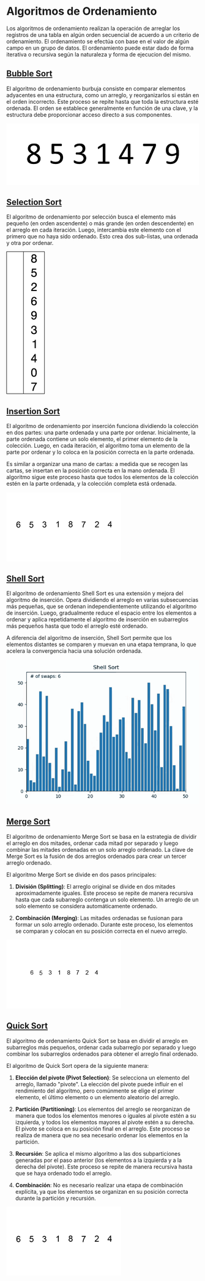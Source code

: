 # Algoritmos de Ordenamiento

Los algoritmos de ordenamiento realizan la operación de arreglar los registros de una tabla en algún orden secuencial de acuerdo a un criterio de ordenamiento. El ordenamiento se efectúa con base en el valor de algún campo en un grupo de datos. El ordenamiento puede estar dado de forma iterativa o recursiva según la naturaleza y forma de ejecucion del mismo.

## [Bubble Sort](bubble-sort.ts)

El algoritmo de ordenamiento burbuja consiste en comparar elementos adyacentes en una estructura, como un arreglo, y reorganizarlos si están en el orden incorrecto. Este proceso se repite hasta que toda la estructura esté ordenada. El orden se establece generalmente en función de una clave, y la estructura debe proporcionar acceso directo a sus componentes.

![](/images/bubble-sort.gif)

## [Selection Sort](selection-sort.ts)

El algoritmo de ordenamiento por selección busca el elemento más pequeño (en orden ascendente) o más grande (en orden descendente) en el arreglo en cada iteración. Luego, intercambia este elemento con el primero que no haya sido ordenado. Esto crea dos sub-listas, una ordenada y otra por ordenar.

![](/images/selection-sort.gif)

## [Insertion Sort](insertion-sort.ts)

El algoritmo de ordenamiento por inserción funciona dividiendo la colección en dos partes: una parte ordenada y una parte por ordenar. Inicialmente, la parte ordenada contiene un solo elemento, el primer elemento de la colección. Luego, en cada iteración, el algoritmo toma un elemento de la parte por ordenar y lo coloca en la posición correcta en la parte ordenada.

Es similar a organizar una mano de cartas: a medida que se recogen las cartas, se insertan en la posición correcta en la mano ordenada. El algoritmo sigue este proceso hasta que todos los elementos de la colección estén en la parte ordenada, y la colección completa está ordenada.

![](/images/insertion-sort.gif)

## [Shell Sort](merge-sort.ts)

El algoritmo de ordenamiento Shell Sort es una extensión y mejora del algoritmo de inserción. Opera dividiendo el arreglo en varias subsecuencias más pequeñas, que se ordenan independientemente utilizando el algoritmo de inserción. Luego, gradualmente reduce el espacio entre los elementos a ordenar y aplica repetidamente el algoritmo de inserción en subarreglos más pequeños hasta que todo el arreglo esté ordenado.

A diferencia del algoritmo de inserción, Shell Sort permite que los elementos distantes se comparen y muevan en una etapa temprana, lo que acelera la convergencia hacia una solución ordenada.

![](/images/shell-sort.gif)

## [Merge Sort](merge-sort.ts)

El algoritmo de ordenamiento Merge Sort se basa en la estrategia de dividir el arreglo en dos mitades, ordenar cada mitad por separado y luego combinar las mitades ordenadas en un solo arreglo ordenado. La clave de Merge Sort es la fusión de dos arreglos ordenados para crear un tercer arreglo ordenado.

El algoritmo Merge Sort se divide en dos pasos principales:

1. **División (Splitting)**: El arreglo original se divide en dos mitades aproximadamente iguales. Este proceso se repite de manera recursiva hasta que cada subarreglo contenga un solo elemento. Un arreglo de un solo elemento se considera automáticamente ordenado.

2. **Combinación (Merging)**: Las mitades ordenadas se fusionan para formar un solo arreglo ordenado. Durante este proceso, los elementos se comparan y colocan en su posición correcta en el nuevo arreglo.

![](/images/merge-sort.gif)

## [Quick Sort](quick-sort.ts)

El algoritmo de ordenamiento Quick Sort se basa en dividir el arreglo en subarreglos más pequeños, ordenar cada subarreglo por separado y luego combinar los subarreglos ordenados para obtener el arreglo final ordenado.

El algoritmo de Quick Sort opera de la siguiente manera:

1. **Elección del pivote (Pivot Selection)**: Se selecciona un elemento del arreglo, llamado "pivote". La elección del pivote puede influir en el rendimiento del algoritmo, pero comúnmente se elige el primer elemento, el último elemento o un elemento aleatorio del arreglo.

2. **Partición (Partitioning)**: Los elementos del arreglo se reorganizan de manera que todos los elementos menores o iguales al pivote estén a su izquierda, y todos los elementos mayores al pivote estén a su derecha. El pivote se coloca en su posición final en el arreglo. Este proceso se realiza de manera que no sea necesario ordenar los elementos en la partición.

3. **Recursión**: Se aplica el mismo algoritmo a las dos subparticiones generadas por el paso anterior (los elementos a la izquierda y a la derecha del pivote). Este proceso se repite de manera recursiva hasta que se haya ordenado todo el arreglo.

4. **Combinación**: No es necesario realizar una etapa de combinación explícita, ya que los elementos se organizan en su posición correcta durante la partición y recursión.

![](/images/quick-sort.gif)